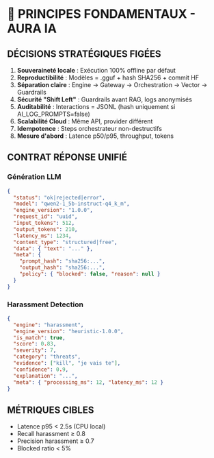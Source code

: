 # 🧠 PRINCIPES FONDAMENTAUX - AURA IA

## **DÉCISIONS STRATÉGIQUES FIGÉES**

1. **Souveraineté locale** : Exécution 100% offline par défaut
2. **Reproductibilité** : Modèles = .gguf + hash SHA256 + commit HF
3. **Séparation claire** : Engine → Gateway → Orchestration → Vector → Guardrails
4. **Sécurité "Shift Left"** : Guardrails avant RAG, logs anonymisés
5. **Auditabilité** : Interactions = JSONL (hash uniquement si AI_LOG_PROMPTS=false)
6. **Scalabilité Cloud** : Même API, provider différent
7. **Idempotence** : Steps orchestrateur non-destructifs
8. **Mesure d'abord** : Latence p50/p95, throughput, tokens

## **CONTRAT RÉPONSE UNIFIÉ**

### Génération LLM
```json
{
  "status": "ok|rejected|error",
  "model": "qwen2-1_5b-instruct-q4_k_m",
  "engine_version": "1.0.0",
  "request_id": "uuid",
  "input_tokens": 512,
  "output_tokens": 210,
  "latency_ms": 1234,
  "content_type": "structured|free",
  "data": { "text": "..." },
  "meta": {
    "prompt_hash": "sha256:...",
    "output_hash": "sha256:...",
    "policy": { "blocked": false, "reason": null }
  }
}
```

### Harassment Detection
```json
{
  "engine": "harassment",
  "engine_version": "heuristic-1.0.0",
  "is_match": true,
  "score": 0.83,
  "severity": 7,
  "category": "threats",
  "evidence": ["kill", "je vais te"],
  "confidence": 0.9,
  "explanation": "...",
  "meta": { "processing_ms": 12, "latency_ms": 12 }
}
```

## **MÉTRIQUES CIBLES**
- Latence p95 < 2.5s (CPU local)
- Recall harassment ≥ 0.8
- Precision harassment ≥ 0.7
- Blocked ratio < 5%